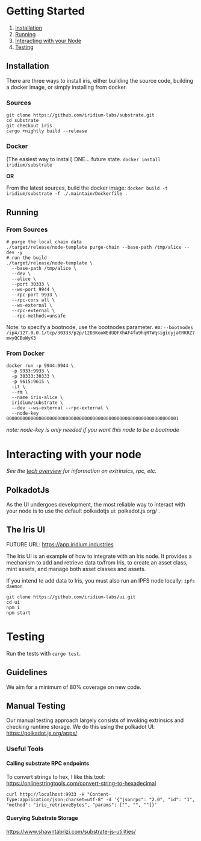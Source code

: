# Getting Started

1. [Installation](#installation)
2. [Running](#running)
3. [Interacting with your Node](#interacting-with-your-node)
4. [Testing](#testing)

## Installation

There are three ways to install iris, either building the source code, building a docker image, or simply installing from docker.

### Sources
```
git clone https://github.com/iridium-labs/substrate.git
cd substrate
git checkout iris
cargo +nightly build --release
```

### Docker
(The easiest way to install) DNE... future state.
`docker install iridium/substrate`

**OR**

From the latest sources, build the docker image:
`docker build -t iridium/substrate -f ./.maintain/Dockerfile .`

## Running

### From Sources
```
# purge the local chain data
./target/release/node-template purge-chain --base-path /tmp/alice --dev -y
# run the build
./target/release/node-template \
  --base-path /tmp/alice \
  --dev \
  --alice \
  --port 30333 \
  --ws-port 9944 \
  --rpc-port 9933 \
  --rpc-cors all \
  --ws-external \
  --rpc-external \
  --rpc-methods=unsafe
```

Note: to specify a bootnode, use the bootnodes parameter. ex: `--bootnodes /ip4/127.0.0.1/tcp/30333/p2p/12D3KooWEdUQFXhAF4fu9hqRTWqsigioyjatRKRZ7mwyQCBoWyK3`

### From Docker
```
docker run -p 9944:9944 \
  -p 9933:9933 \
  -p 30333:30333 \
  -p 9615:9615 \
  -it \
  --rm \
  --name iris-alice \
  iridium/substrate \
  --dev --ws-external --rpc-external \
  --node-key 0000000000000000000000000000000000000000000000000000000000000001
```

*note: node-key is only needed if you want this node to be a bootnode*

# Interacting with your node
*See the [tech overview](../src/chapter_3.md) for information on extrinsics, rpc, etc.*

## PolkadotJs
As the UI undergoes development, the most reliable way to interact with your node is to use the default polkadotjs ui: polkadot.js.org/ .

## The Iris UI

FUTURE URL: https://app.iridium.industries

The Iris UI is an example of how to integrate with an Iris node. It provides a mechanism to add and retrieve data to/from Iris, to create an asset class, mint assets, and manage both asset classes and assets.

If you intend to add data to Iris, you must also run an IPFS node locally:
`ipfs daemon`

```
git clone https://github.com/iridium-labs/ui.git
cd ui
npm i
npm start
```

# Testing

Run the tests with `cargo test`.

## Guidelines
We aim for a minimum of 80% coverage on new code. 

## Manual Testing
Our manual testing approach largely consists of invoking extrinsics and checking runtime storage. We do this using the polkadot UI:
https://polkadot.js.org/apps/

### Useful Tools
#### Calling substrate RPC endpoints

To convert strings to hex, I like this tool:
https://onlinestringtools.com/convert-string-to-hexadecimal

`curl http://localhost:9933 -H "Content-Type:application/json;charset=utf-8" -d '{"jsonrpc": "2.0", "id": "1", "method": "iris_retrieveBytes", "params": ["", "", ""]}'`

#### Querying Substrate Storage
https://www.shawntabrizi.com/substrate-js-utilities/
